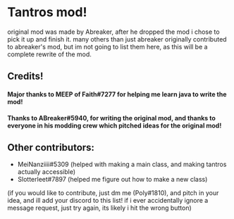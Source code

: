 # Tantros mod!
original mod was made by Abreaker, after he dropped the mod i chose to pick it up and finish it. many others than just abreaker originally contributed to abreaker's mod, but im not going to list them here, as this will be a complete rewrite of the mod. 

## Credits!

#### Major thanks to MEEP of Faith#7277 for helping me learn java to write the mod!

#### Thanks to ABreaker#5940, for writing the original mod, and thanks to everyone in his modding crew which pitched ideas for the original mod!

## Other contributors:

- MeiNanziiii#5309 (helped with making a main class, and making tantros actually accessible)
- Slotterleet#7897 (helped me figure out how to make a new class)

(if you would like to contribute, just dm me (Poly#1810), and pitch in your idea, and ill add your discord to this list! if i ever accidentally ignore a message request, just try again, its likely i hit the wrong button)
